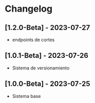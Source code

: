 # Changelog

## [1.2.0-Beta] - 2023-07-27
- endpoints de cortes
## [1.0.1-Beta] - 2023-07-26
- Sistema de versionamiento
## [1.0.0-Beta] - 2023-07-25
- Sistema base